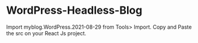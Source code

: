 # WordPress-Headless-Blog
Import myblog.WordPress.2021-08-29 from Tools> Import.
Copy and Paste the src on your React Js project.

